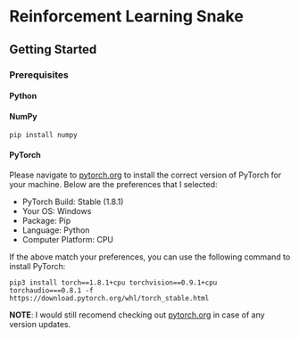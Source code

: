 # Reinforcement Learning Snake

## Getting Started

### Prerequisites

#### Python

#### NumPy
```
pip install numpy
```

#### PyTorch

Please navigate to [pytorch.org](https://pytorch.org/) to install the correct version of PyTorch for your machine. Below are the preferences that I selected:

- PyTorch Build: Stable (1.8.1)
- Your OS: Windows
- Package: Pip
- Language: Python
- Computer Platform: CPU

If the above match your preferences, you can use the following command to install PyTorch:
```
pip3 install torch==1.8.1+cpu torchvision==0.9.1+cpu torchaudio===0.8.1 -f https://download.pytorch.org/whl/torch_stable.html
```

**NOTE**: I would still recomend checking out [pytorch.org](https://pytorch.org/) in case of any version updates.